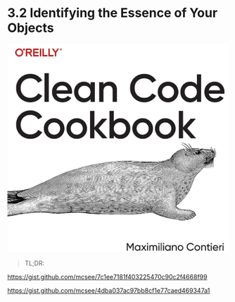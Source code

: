 # 3.2 Identifying the Essence of Your Objects
            
![3.2 Identifying the Essence of Your Objects](3.2%20Identifying%20the%20Essence%20of%20Your%20Objects.png)

> TL;DR: 

https://gist.github.com/mcsee/7c1ee7181f403225470c90c2f4668f99

https://gist.github.com/mcsee/4dba037ac97bb8cf1e77caed469347a1